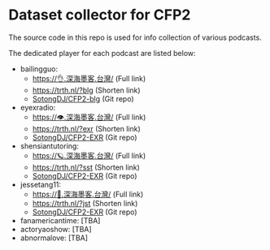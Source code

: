 # Dataset collector for CFP2

The source code in this repo is used for info collection of various podcasts.

The dedicated player for each podcast are listed below:

- bailingguo:
  - [https://👌.深海墨客.台灣/](https://xn--xp8h.xn--2os22eixx6na.xn--kpry57d/) (Full link)
  - <https://trth.nl/?blg> (Shorten link)
  - [SotongDJ/CFP2-blg](https://github.com/SotongDJ/CFP2-blg) (Git repo)
- eyexradio: 
  - [https://👁️.深海墨客.台灣/](https://xn--mp8h.xn--2os22eixx6na.xn--kpry57d/) (Full link)
  - <https://trth.nl/?exr> (Shorten link)
  - [SotongDJ/CFP2-EXR](https://github.com/SotongDJ/CFP2-EXR) (Git repo)
- shensiantutoring: 
  - [https://🪐.深海墨客.台灣/](https://xn--r09h.xn--2os22eixx6na.xn--kpry57d/) (Full link)
  - <https://trth.nl/?sst> (Shorten link)
  - [SotongDJ/CFP2-EXR](https://github.com/SotongDJ/CFP2-SST) (Git repo)
- jessetang11: 
  - [https://🚀.深海墨客.台灣/](https://xn--158h.xn--2os22eixx6na.xn--kpry57d/) (Full link)
  - <https://trth.nl/?jst> (Shorten link)
  - [SotongDJ/CFP2-EXR](https://github.com/SotongDJ/CFP2-JST) (Git repo)
- fanamericantime: [TBA]
- actoryaoshow: [TBA]
- abnormalove: [TBA]
